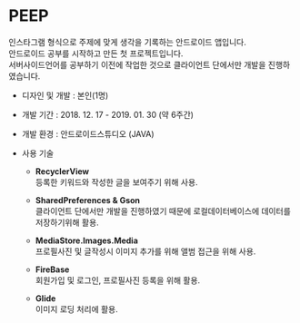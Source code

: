 # PEEP

인스타그램 형식으로 주제에 맞게 생각을 기록하는 안드로이드 앱입니다. <br>
안드로이드 공부를 시작하고 만든 첫 프로젝트입니다. <br>
서버사이드언어를 공부하기 이전에 작업한 것으로 클라이언트 단에서만 개발을 진행하였습니다.

* 디자인 및 개발 : 본인(1명)
* 개발 기간 : 2018. 12. 17 - 2019. 01. 30 (약 6주간)
* 개발 환경 : 안드로이드스튜디오 (JAVA)
* 사용 기술

  * **RecyclerView** <br>
    등록한 키워드와 작성한 글을 보여주기 위해 사용.
  
  * **SharedPreferences & Gson** <br>
    클라이언트 단에서만 개발을 진행하였기 때문에 로컬데이터베이스에 데이터를 저장하기위해 활용.
  
  * **MediaStore.Images.Media** <br>
    프로필사진 및 글작성시 이미지 추가를 위해 앨범 접근을 위해 사용.
  
  * **FireBase** <br>
    회원가입 및 로그인, 프로필사진 등록을 위해 활용.
  
  * **Glide** <br>
    이미지 로딩 처리에 활용.
    
